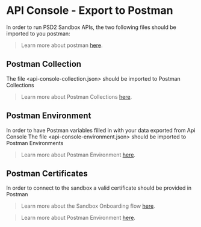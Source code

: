 # API Console - Export to Postman

In order to run PSD2 Sandbox APIs, the two following files should be imported to you postman:
>Learn more about postman [here](https://learning.postman.com/docs/postman/launching-postman/introduction).

## Postman Collection
The file <api-console-collection.json> should be imported to Postman Collections
>Learn more about Postman Collections [here](https://learning.postman.com/docs/postman/collections/intro-to-collections/).

## Postman Environment
In order to have Postman variables filled in with your data exported from Api Console The file <api-console-environment.json> should be imported to Postman Environments
>Learn more about Postman Environment [here](https://learning.postman.com/docs/postman/variables-and-environments/variables/).

## Postman Certificates
In order to connect to the sandbox a valid certificate should be provided in Postman
>Learn more about the Sandbox Onboarding flow [here](https://developer.bnpparibasfortis.com/docs).

>Learn more about Postman Environment [here](https://learning.postman.com/docs/postman/variables-and-environments/variables/).

